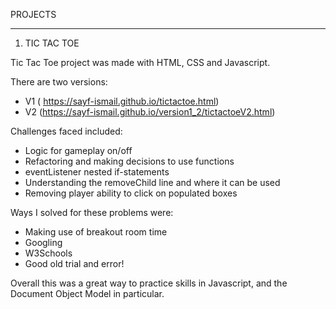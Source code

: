 PROJECTS

________________________________________________________


1. TIC TAC TOE

Tic Tac Toe project was made with HTML, CSS and Javascript. 

There are two versions: 
- V1 ( https://sayf-ismail.github.io/tictactoe.html)
- V2 (https://sayf-ismail.github.io/version1_2/tictactoeV2.html)

Challenges faced included:

- Logic for gameplay on/off
- Refactoring and making decisions to use functions
- eventListener nested if-statements
- Understanding the removeChild line and where it can be used
- Removing player ability to click on populated boxes

Ways I solved for these problems were:

- Making use of breakout room time 
- Googling
- W3Schools
- Good old trial and error!

Overall this was a great way to practice skills in Javascript, and the Document Object Model in particular.
